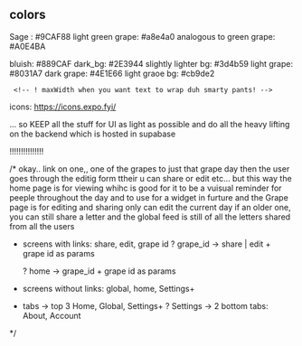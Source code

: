## colors
Sage : #9CAF88
light green grape: #a8e4a0
analogous to green grape: #A0E4BA

bluish: #889CAF
dark_bg: #2E3944
slightly lighter bg: #3d4b59
light grape: #8031A7
dark grape: #4E1E66
light graoe bg: #cb9de2


<!-- TODO reasses the colors being used -->
     <!-- ! maxWidth when you want text to wrap duh smarty pants! -->



icons:
https://icons.expo.fyi/

<!--? I'd say using react native as a very light facade with an api backend is what I would lean towards due to the nature of what it is. but i dont think react-query itself would be a problem -->
... so KEEP all the stuff for UI as light as possible and do all the heavy lifting on the backend which is hosted in supabase
<!-- !! like maybe I could FETCH the images from the edge functions instead of having them here in my assets. --> !!!!!!!!!!!!!!!


/*
okay.. link on one,, one of the grapes to just that grape day
then the user goes through the editig
form ttheir u can share or edit etc...
but this way the home page is for viewing whihc  is good for it to be a vuisual reminder for peeple throughout the day and to use for a widget in furture
and the Grape page is for editing and sharing
only can edit the current day
if an older one, you can still share a letter
and the global feed is still of all the letters shared from all the users
* screens with links: share, edit, grape id
    ?  grape_id -> share | edit + grape id as params

    ? home -> grape_id + grape id as params

* screens without links: global, home, Settings+

* tabs -> top 3 Home, Global, Settings+
    ? Settings -> 2 bottom tabs: About, Account



*/
